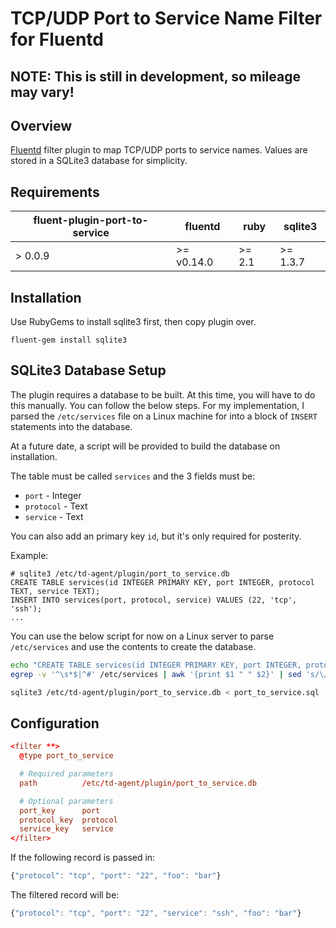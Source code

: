 # TCP/UDP Port to Service Name Filter for Fluentd

## NOTE: This is still in development, so mileage may vary!

## Overview

[Fluentd](http://fluentd.org/) filter plugin to map TCP/UDP ports to service
names. Values are stored in a SQLite3 database for simplicity.

## Requirements
| fluent-plugin-port-to-service | fluentd    | ruby   | sqlite3  |
| ----------------------------- | ---------- | ------ | -------- |
| > 0.0.9                       | >= v0.14.0 | >= 2.1 | >= 1.3.7 |

## Installation

Use RubyGems to install sqlite3 first, then copy plugin over.

`fluent-gem install sqlite3`

## SQLite3 Database Setup

The plugin requires a database to be built.  At this time, you will have to do
this manually.  You can follow the below steps.  For my implementation, I parsed
the `/etc/services` file on a Linux machine for into a block of `INSERT`
statements into the database.

At a future date, a script will be provided to build the database on
installation.

The table must be called `services` and the 3 fields must be:
* `port` - Integer
* `protocol` - Text
* `service` - Text

You can also add an primary key `id`, but it's only required for posterity.

Example:
```
# sqlite3 /etc/td-agent/plugin/port_to_service.db
CREATE TABLE services(id INTEGER PRIMARY KEY, port INTEGER, protocol TEXT, service TEXT);
INSERT INTO services(port, protocol, service) VALUES (22, 'tcp', 'ssh');
...
```

You can use the below script for now on a Linux server to parse `/etc/services`
and use the contents to create the database.
```sh
echo "CREATE TABLE services(id INTEGER PRIMARY KEY, port INTEGER, protocol TEXT, service TEXT);" > port_to_service.sql
egrep -v '^\s*$|^#' /etc/services | awk '{print $1 " " $2}' | sed 's/\// /g' | awk '{print "INSERT INTO services(port, protocol, service) VALUES (" $2 ", \"" $3 "\", \"" $1 "\");"}' >> port_to_service.sql

sqlite3 /etc/td-agent/plugin/port_to_service.db < port_to_service.sql
```

## Configuration

```conf
<filter **>
  @type port_to_service

  # Required parameters
  path          /etc/td-agent/plugin/port_to_service.db

  # Optional parameters
  port_key      port
  protocol_key  protocol
  service_key   service
</filter>
```

If the following record is passed in:
```js
{"protocol": "tcp", "port": "22", "foo": "bar"}
```

The filtered record will be:
```js
{"protocol": "tcp", "port": "22", "service": "ssh", "foo": "bar"}
```

